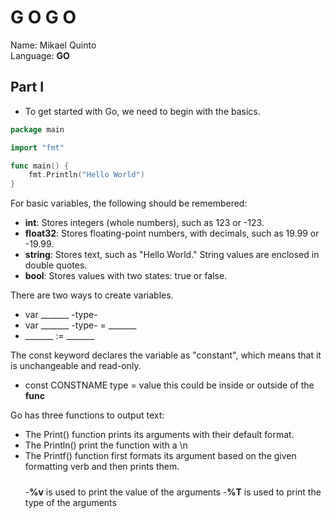 # G O  G O
Name: Mikael Quinto  
Language: **GO**

## Part I
- To get started with Go, we need to begin with the basics.
``` GO
package main

import "fmt"

func main() {
	fmt.Println("Hello World")
}
```
For basic variables, the following should be remembered:
- **int**: Stores integers (whole numbers), such as 123 or -123.
- **float32**: Stores floating-point numbers, with decimals, such as 19.99 or -19.99.
- **string**: Stores text, such as "Hello World." String values are enclosed in double quotes.
- **bool**: Stores values with two states: true or false.

There are two ways to create variables.
- var _______ -type-
- var _______ -type- = _______
- _______ := _______

The const keyword declares the variable as "constant", which means that it is unchangeable and read-only.
- const CONSTNAME type = value
this could be inside or outside of the **func**

Go has three functions to output text:

- The Print() function prints its arguments with their default format.
- The Println() print the function with a \n
- The Printf() function first formats its argument based on the given formatting verb and then prints them.
  #####
  	-**%v** is used to print the value of the arguments
  	-**%T** is used to print the type of the arguments

